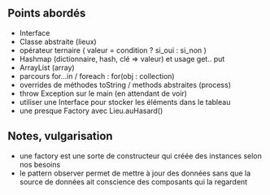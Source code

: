 ## Points abordés

- Interface
- Classe abstraite (lieux)
- opérateur ternaire (  valeur = condition ? si_oui : si_non )
- Hashmap (dictionnaire, hash, clé => valeur) et usage get.. put
- ArrayList (array)
- parcours for...in  / foreach : for(obj : collection)
- overrides de méthodes toString / methods abstraites (process)
- throw Exception sur le main (en attendant de voir)
- utiliser une Interface pour stocker les éléments dans le tableau
- une presque Factory avec Lieu.auHasard()

## Notes, vulgarisation 

- une factory est une sorte de constructeur qui créée des instances selon nos besoins
- le pattern observer permet de mettre à jour des données sans que la source de données ait conscience des composants qui la regardent 
